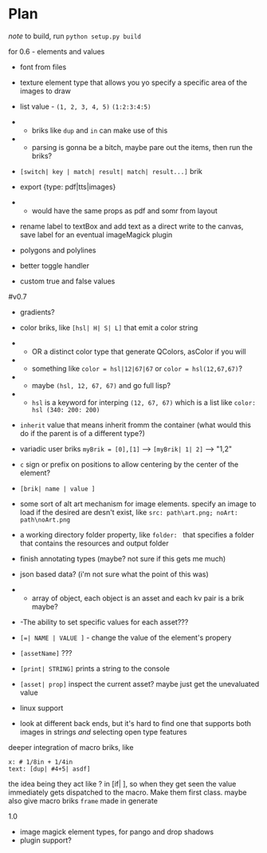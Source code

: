 # Plan

*note* to build, run `python setup.py build`


for 0.6 - elements and values
 - font from files
 - texture element type that allows you yo specify a specific area of the images to draw
 - list value - `(1, 2, 3, 4, 5)` `(1:2:3:4:5)`
 - - briks like `dup` and `in` can make use of this
 - - parsing is gonna be a bitch, maybe pare out the items, then run the briks?
 - `[switch| key | match| result| match| result...]` brik
 - export {type: pdf|tts|images}
 - - would have the same props as pdf and somr from layout
 
 - rename label to textBox and add text as a direct write to the canvas, save label for an eventual imageMagick plugin
 
 - polygons and polylines
 - better toggle handler
 - custom true and false values

#v0.7
 - gradients?
 - color briks, like `[hsl| H| S| L]` that emit a color string
 - -  OR a distinct color type that generate QColors, asColor if you will
 - - something like `color = hsl|12|67|67` or `color = hsl(12,67,67)`?
 - - maybe `(hsl, 12, 67, 67)` and go full lisp?
 - - `hsl` is a keyword for interping `(12, 67, 67)` which is a list like `color: hsl (340: 200: 200)`
 
 - `inherit` value that means inherit fromm the container (what would this do if the parent is of a different type?)
 - variadic user briks `myBrik = [0],[1]` --> `[myBrik| 1| 2]` --> "1,2"
 - `c` sign or prefix on positions to allow centering by the center of the element?
 - `[brik| name | value ]`
 - some sort of alt art mechanism for image elements. specify an image to load if the desired are desn't exist, like `src: path\art.png; noArt: path\noArt.png`
 - a working directory folder property, like `folder: ` that specifies a folder that contains the resources and output folder
 - finish annotating types (maybe? not sure if this gets me much)
 - json based data? (i'm not sure what the point of this was)
 - - array of object, each object is an asset and each kv pair is a brik maybe?
 - -The ability to set specific values for each asset???
 - `[=| NAME | VALUE ]` - change the value of the element's propery
 - `[assetName]` ???
 - `[print| STRING]` prints a string to the console
 - `[asset| prop]` inspect the current asset? maybe just get the unevaluated value

 - linux support
 - look at different back ends, but it's hard to find one that supports both images in strings *and* selecting open type features

deeper integration of macro briks, like 
    
    x: # 1/8in + 1/4in
    text: [dup| #4+5| asdf]
the idea being they act like ? in [if| ], so when they get seen the value immediately gets dispatched to the macro. Make them first class. 
maybe also give macro briks `frame` made in generate


1.0
 - image magick element types, for pango and drop shadows
 - plugin support?

